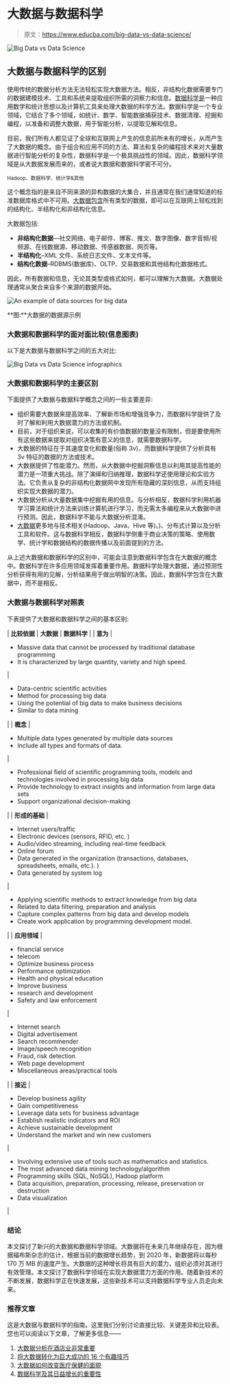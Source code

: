 # 大数据与数据科学

> 原文：<https://www.educba.com/big-data-vs-data-science/>

![Big Data vs Data Science](img/ea7863fd04834da20551977da0e53666.png)



## 大数据与数据科学的区别

使用传统的数据分析方法无法轻松实现大数据方法。相反，非结构化数据需要专门的数据建模技术、工具和系统来提取组织所需的洞察力和信息。[数据科学是](https://www.educba.com/what-is-data-science/)一种应用数学和统计思想以及计算机工具来处理大数据的科学方法。数据科学是一个专业领域，它结合了多个领域，如统计、数学、智能数据捕获技术、数据清理、挖掘和编程，以准备和调整大数据，用于智能分析，以提取见解和信息。

目前，我们所有人都见证了全球和互联网上产生的信息前所未有的增长，从而产生了大数据的概念。由于组合和应用不同的方法、算法和复杂的编程技术来对大量数据进行智能分析的复杂性，数据科学是一个极具挑战性的领域。因此，数据科学领域是从大数据发展而来的，或者说大数据和数据科学密不可分。

<small>Hadoop、数据科学、统计学&其他</small>

这个概念指的是来自不同来源的异构数据的大集合，并且通常在我们通常知道的标准数据库格式中不可用。[大数据包含](https://www.educba.com/what-is-big-data/)所有类型的数据，即可以在互联网上轻松找到的结构化、半结构化和非结构化信息。

大数据包括:

*   **非结构化数据**—社交网络、电子邮件、博客、推文、数字图像、数字音频/视频源、在线数据源、移动数据、传感器数据、网页等。
*   **半结构化**–XML 文件、系统日志文件、文本文件等。
*   **结构化数据**–RDBMS(数据库)、OLTP、交易数据和其他结构化数据格式。

因此，所有数据和信息，无论其类型或格式如何，都可以理解为大数据。大数据处理通常从聚合来自多个来源的数据开始。

![An example of data sources for big data](img/8db33fe09b8d49ca4ddf82e83e8c4ae1.png)



**图:**大数据的数据源示例

### 大数据和数据科学的面对面比较(信息图表)

以下是大数据与数据科学之间的五大对比:

![Big Data vs Data Science infographics](img/9bec56dd28e06d75b417ef2628b608ca.png)



### 大数据和数据科学的主要区别

下面提供了大数据与数据科学概念之间的一些主要差异:

*   组织需要大数据来提高效率、了解新市场和增强竞争力，而数据科学提供了及时了解和利用大数据潜力的方法或机制。
*   目前，对于组织来说，可以收集的有价值数据的数量没有限制，但是要使用所有这些数据来提取对组织决策有意义的信息，就需要数据科学。
*   大数据的特征在于其速度变化和数量(俗称 3v)，而数据科学提供了分析具有 3v 特征的数据的方法或技术。
*   大数据提供了性能潜力。然而，从大数据中挖掘洞察信息以利用其提高性能的潜力是一项重大挑战。除了演绎和归纳推理，数据科学还使用理论和实验方法。它负责从复杂的非结构化数据网中发现所有隐藏的深刻信息，从而支持组织实现大数据的潜力。
*   大数据分析从大量数据集中挖掘有用的信息。与分析相反，数据科学利用机器学习算法和统计方法来训练计算机进行学习，而无需太多编程来从大数据中进行预测。因此，数据科学不能与大数据分析混淆。
*   [大数据](https://www.educba.com/what-is-big-data-technology/)更多地与技术相关(Hadoop、Java、Hive 等)。)、分布式计算以及分析工具和软件。这与数据科学相反，数据科学侧重于商业决策的策略、使用数学、统计学和数据结构的数据传播以及前面提到的方法。

从上述大数据和数据科学的区别中，可能会注意到数据科学包含在大数据的概念中。数据科学在许多应用领域发挥着重要作用。数据科学处理大数据，通过预测性分析获得有用的见解，分析结果用于做出明智的决策。因此，数据科学包含在大数据中，而不是相反。

### 大数据与数据科学对照表

下表提供了大数据和数据科学之间的基本区别:

| **比较依据** | **大数据** | **数据科学** |
| **意为** | 

*   Massive data that cannot be processed by traditional database programming
*   It is characterized by large quantity, variety and high speed.

 | 

*   Data-centric scientific activities
*   Method for processing big data
*   Using the potential of big data to make business decisions
*   Similar to data mining

 |
| **概念** | 

*   Multiple data types generated by multiple data sources
*   Include all types and formats of data.

 | 

*   Professional field of scientific programming tools, models and technologies involved in processing big data
*   Provide technology to extract insights and information from large data sets
*   Support organizational decision-making

 |
| **形成的基础** | 

*   Internet users/traffic
*   Electronic devices (sensors, RFID, etc. )
*   Audio/video streaming, including real-time feedback
*   Online forum
*   Data generated in the organization (transactions, databases, spreadsheets, emails, etc.). )
*   Data generated by system log

 | 

*   Applying scientific methods to extract knowledge from big data
*   Related to data filtering, preparation and analysis
*   Capture complex patterns from big data and develop models
*   Create work application by programming development model.

 |
| **应用领域** | 

*   financial service
*   telecom
*   Optimize business process
*   Performance optimization
*   Health and physical education
*   Improve business
*   research and development
*   Safety and law enforcement

 | 

*   Internet search
*   Digital advertisement
*   Search recommender
*   Image/speech recognition
*   Fraud, risk detection
*   Web page development
*   Miscellaneous areas/practical tools

 |
| **接近** | 

*   Develop business agility
*   Gain competitiveness
*   Leverage data sets for business advantage
*   Establish realistic indicators and ROI
*   Achieve sustainable development
*   Understand the market and win new customers

 | 

*   Involving extensive use of tools such as mathematics and statistics.
*   The most advanced data mining technology/algorithm
*   Programming skills (SQL, NoSQL), Hadoop platform
*   Data acquisition, preparation, processing, release, preservation or destruction
*   Data visualization

 |

### 结论

本文探讨了新兴的大数据和数据科学领域。大数据将在未来几年继续存在，因为根据福布斯杂志的估计，根据当前的数据增长趋势，到 2020 年，新数据将以每秒 170 万 MB 的速度产生。大数据的这种增长将具有巨大的潜力，组织必须对其进行有效管理。本文探讨了数据科学领域在实现大数据潜力方面的作用。随着新技术的不断发展，数据科学正在快速发展，这些新技术可以支持数据科学专业人员走向未来。

### 推荐文章

这是大数据与数据科学的指南。这里我们分别讨论直接比较、关键差异和比较表。您也可以阅读以下文章，了解更多信息——

1.  [大数据分析在酒店业非常重要](https://www.educba.com/big-data-analytics-techniques/)
2.  [将大数据转化为巨大成功的 16 个有趣技巧](https://www.educba.com/big-data-concepts/)
3.  [大数据如何改变医疗保健的面貌](https://www.educba.com/healthcare-facilities/)
4.  [数据科学及其日益增长的重要性](https://www.educba.com/data-science-and-its-growing-importance/)





